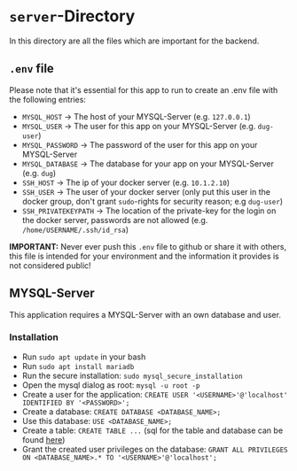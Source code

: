 # `server`-Directory

In this directory are all the files which are important for the backend.

## `.env` file

Please note that it's essential for this app to run to create an .env file with the following entries:

- `MYSQL_HOST` -> The host of your MYSQL-Server (e.g. `127.0.0.1`)
- `MYSQL_USER` -> The user for this app on your MYSQL-Server (e.g. `dug-user`)
- `MYSQL_PASSWORD` -> The password of the user for this app on your MYSQL-Server
- `MYSQL_DATABASE` -> The database for your app on your MYSQL-Server (e.g. `dug`)
- `SSH_HOST` -> The ip of your docker server (e.g. `10.1.2.10`)
- `SSH_USER` -> The user of your docker server (only put this user in the docker group, don't grant `sudo`-rights for security reason; e.g `dug-user`)
- `SSH_PRIVATEKEYPATH` -> The location of the private-key for the login on the docker server, passwords are not allowed (e.g. `/home/USERNAME/.ssh/id_rsa`)

**IMPORTANT:** Never ever push this `.env` file to github or share it with others, this file is intended for your environment and the information it provides is not considered public!

## MYSQL-Server

This application requires a MYSQL-Server with an own database and user.

### Installation

- Run `sudo apt update` in your bash
- Run `sudo apt install mariadb`
- Run the secure installation: `sudo mysql_secure_installation`
- Open the mysql dialog as root: `mysql -u root -p`
- Create a user for the application: `CREATE USER '<USERNAME>'@'localhost' IDENTIFIED BY '<PASSWORD>';`
- Create a database: `CREATE DATABASE <DATABASE_NAME>;`
- Use this database: `USE <DATABASE_NAME>;`
- Create a table: `CREATE TABLE ...` (sql for the table and database can be found [here](scheme.sql))
- Grant the created user privileges on the database: `GRANT ALL PRIVILEGES ON <DATABASE_NAME>.* TO '<USERNAME>'@'localhost';`
